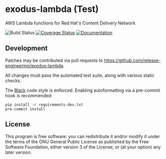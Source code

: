 exodus-lambda (Test)
====================

AWS Lambda functions for Red Hat's Content Delivery Network

![Build Status](https://github.com/release-engineering/exodus-lambda/actions/workflows/ci.yml/badge.svg?branch=master)
[![Coverage Status](https://coveralls.io/repos/github/release-engineering/exodus-lambda/badge.svg?branch=master)](https://coveralls.io/github/release-engineering/exodus-lambda?branch=master)
[![Documentation](https://img.shields.io/website?label=docs&url=https%3A%2F%2Frelease-engineering.github.io%2Fexodus-lambda%2F)](https://release-engineering.github.io/exodus-lambda/)


Development
-----------

Patches may be contributed via pull requests to
https://github.com/release-engineering/exodus-lambda.

All changes must pass the automated test suite, along with various static
checks.

The [Black](https://black.readthedocs.io/) code style is enforced.
Enabling autoformatting via a pre-commit hook is recommended:

```
pip install -r requirements-dev.txt
pre-commit install
```


License
-------

This program is free software: you can redistribute it and/or modify
it under the terms of the GNU General Public License as published by
the Free Software Foundation, either version 3 of the License, or
(at your option) any later version.

